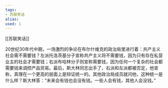 ```yaml
---
tags: 
- 苏联笑话 
alias:
used: 1
---
```

[[苏联笑话]]

20世纪30年代中期，一场激烈的争论在布尔什维克的政治局里进行着：共产主义社会需不需要钱？左派托洛茨基分子宣称共产主义将不需要钱，因为只有存在私营业主的社会才需要钱；右派布哈林分子则宣称需要钱，因为任何一个复杂的社会都需要钱来调控产品贸易。最后，斯大林同志出手了，右派和左派都被否定，他宣称，真理在一个更高的层面上是辩证统一的。其他政治局成员就问他，这种统一是什么样？斯大林答：“未来会有钱也会没有钱。一些人会有钱，其他人会没钱。”

